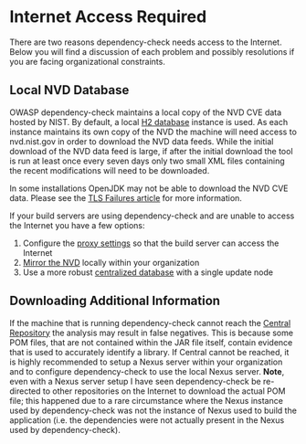Internet Access Required
==================================
There are two reasons dependency-check needs access to the Internet. Below you will find
a discussion of each problem and possibly resolutions if you are facing organizational
constraints.

Local NVD Database
----------------------------------
OWASP dependency-check maintains a local copy of the NVD CVE data hosted by NIST. By default,
a local [H2 database](http://www.h2database.com/html/main.html) instance is used.
As each instance maintains its own copy of the NVD the machine will need access
to nvd.nist.gov in order to download the NVD data feeds. While the initial download of the NVD
data feed is large, if after the initial download the tool is run at least once every seven
days only two small XML files containing the recent modifications will need to be downloaded.

In some installations OpenJDK may not be able to download the NVD CVE data. Please see the
[TLS Failures article](./tlsfailure.html) for more information.

If your build servers are using dependency-check and are unable to access the Internet you
have a few options:

1. Configure the [proxy settings](proxy.html) so that the build server can access the Internet
2. [Mirror the NVD](./mirrornvd.html) locally within your organization
3. Use a more robust [centralized database](./database.html) with a single update node


Downloading Additional Information
----------------------------------
If the machine that is running dependency-check cannot reach the [Central Repository](http://search.maven.org)
the analysis may result in false negatives. This is because some POM files, that are not
contained within the JAR file itself, contain evidence that is used to accurately identify
a library. If Central cannot be reached, it is highly recommended to setup a
Nexus server within your organization and to configure dependency-check to use the local
Nexus server. **Note**, even with a Nexus server setup I have seen dependency-check be
re-directed to other repositories on the Internet to download the actual POM file; this
happened due to a rare circumstance where the Nexus instance used by dependency-check
was not the instance of Nexus used to build the application (i.e. the dependencies
were not actually present in the Nexus used by dependency-check).
